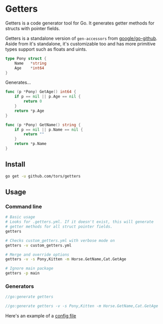 # Getters
Getters is a code generator tool for Go. It generates getter methods for
structs with pointer fields.

Getters is a standalone version of `gen-accessors` from
[google/go-github](https://github.com/google/go-github). Aside from it's
standalone, it's customizable too and has more primitive types support such as
floats and uints.

```go
type Pony struct {
	Name   *string
	Age    *int64
}
```

Generates...

```go
func (p *Pony) GetAge() int64 {
	if p == nil || p.Age == nil {
		return 0
	}
	return *p.Age
}

func (p *Pony) GetName() string {
	if p == nil || p.Name == nil {
		return ""
	}
	return *p.Name
}
```

## Install
```bash
go get -u github.com/tors/getters
```

## Usage

### Command line

```bash
# Basic usage
# Looks for .getters.yml. If it doesn't exist, this will generate
# getter methods for all struct pointer fields.
getters

# Checks custom_getters.yml with verbose mode on
getters -v custom_getters.yml

# Merge and override options
getters -v -s Pony,Kitten -m Horse.GetName,Cat.GetAge

# Ignore main package
getters -p main
```

### Generators
```go
//go:generate getters
```

```go
//go:generate getters -v -s Pony,Kitten -m Horse.GetName,Cat.GetAge
```

Here's an example of a [config file](https://github.com/tors/getters/blob/master/testpkg/.getters.yml)
